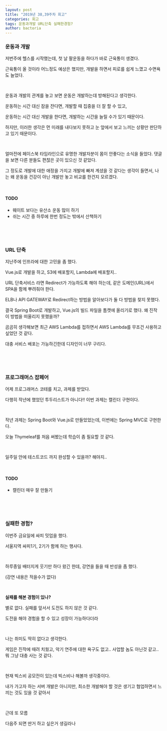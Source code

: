 ```yaml
---
layout: post
title: "2019년 38,39주차 회고"
categories: 회고
tags: 운동과개발 URL단축 실패한경험?
author: bactoria
---
```


### 운동과 개발

저번주에 헬스를 시작했는데, 첫 날 팔운동을 하다가 바로 근육통이 생겼다.

근육통이 올 것이라 어느정도 예상은 했지만, 개발을 하면서 피로를 쉽게 느꼈고 수면욕도 늘었다.

&nbsp;

운동과 개발의 관계를 놓고 보면 운동은 개발하는데 방해된다고 생각한다.

운동하는 시간 대신 잠을 잔다면, 개발할 때 집중을 더 잘 할 수 있고,

운동하는 시간 대신 개발을 한다면, 개발하는 시간을 늘릴 수가 있기 때문이다.

하지만, 이러한 생각은 먼 미래를 내다보지 못하고 눈 앞에서 보고 느끼는 상황만 판단하고 있기 때문이다.

&nbsp;

얼마전에 페이스북 타임라인으로 유명한 개발자분이 몸이 안좋다는 소식을 들었다. 댓글을 보면 다른 분들도 편찮은 곳이 있으신 것 같았다. 

그 정도로 개발에 대한 애정을 가지고 개발에 빠져 계셨을 것 같다는 생각이 들면서, 나는 왜 운동을 건강이 아닌 개발만 놓고 비교를 한건지 모르겠다.

&nbsp;

#### TODO

- 웨이트 보다는 유산소 운동 많이 하기
- 쉬는 시간 중 하루에 한번 정도는 밖에서 산책하기

&nbsp;

&nbsp;

### URL 단축

지난주에 인프라에 대한 고민을 좀 했다.

Vue.js로 개발을 하고, S3에 배포할지, Lambda에 배포할지..

URL 단축서비스 라면 Redirect가 가능하도록 해야 하는데, 같은 도메인(URL)에서 SPA을 함께 뿌려줘야 한다.  

ELB나 API GATEWAY로 Redirect하는 방법을 알아보다가 둘 다 방법을 찾지 못했다.



결국 Spring Boot로 개발하고, Vue.js의 빌드 파일을 톰캣에 올리기로 했다. 왜 진작 이 방법을 떠올리지 못했을까?

곰곰히 생각해보면 최근 AWS Lambda를 접하면서 AWS Lambda를 무조건 사용하고 싶었던 것 같다.

대충 서비스 배포는 가능하긴한데 디자인이 너무 구리다.

&nbsp;

&nbsp;

### 프로그래머스 잡페어

어제 프로그래머스 코테를 치고, 과제를 받았다.

다행히 작년에 했었던 투두리스트가 아니다!! 이번 과제는 캘린더 구현이다.

 &nbsp;

작년 과제는 Spring Boot와 Vue.js로 만들었었는데, 이번에는 Spring MVC로 구현한다.

오늘 Thymeleaf를 처음 써봤는데 학습이 좀 필요할 것 같다.

 &nbsp;

일주일 안에 테스트코드 까지 완성할 수 있을까?  해야지.. 

&nbsp;

#### TODO

- 캘린더 매우 잘 만들기

&nbsp;

&nbsp;

### 실패한 경험?

이번주 금요일에 싸피 밋업을 했다.

서울지역 싸피1기, 2기가 함께 하는 행사다.

&nbsp;

하루종일 배터지게 웃기만 하다 왔긴 한데, 강연을 들을 때 반성을 좀 했다.

(강연 내용은 적을수가 없다)

&nbsp;

**실패를 해본 경험이 있나?**

별로 없다. 실패를 앞서서 도전도 하지 않은 것 같다. 

도전을 해야 경험을 할 수 있고 성장이 가능하다더라

&nbsp;

나는 취미도 딱히 없다고 생각한다.

게임은 진작에 때려 치웠고, 악기 연주에 대한 욕구도 없고..  사업할 놈도 아닌것 같고.. 뭐 그냥 대충 사는 것 같다.

&nbsp;

현재 빅스비 공모전이 있는데 빅스비나 해볼까 생각중이다.

내가 가고자 하는 서버 개발은 아니지만, 최소한 개발해야 할 것은 생기고 협업하면서 느끼는 것도 있을 것 같아서

&nbsp;

근데 또 모름

다음주 되면 딴거 하고 싶은거 생길라나